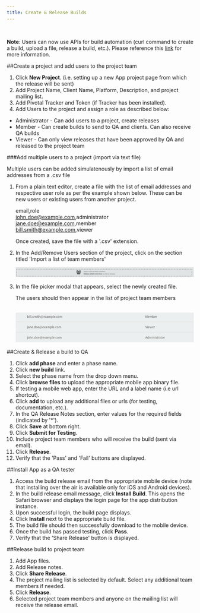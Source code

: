 ```yaml
---
title: Create & Release Builds
---
```


<br/>

<p class="note"><strong>Note</strong>: Users can now use APIs for build automation (curl command to create a build, upload a file, release a build, etc.). Please reference this <a href="https://app-distribution.pivotal.io/docs">link</a> for more information. </p>

##Create a project and add users to the project team
1. Click **New Project**. (i.e. setting up a new App project page from which the release will be sent)
1. Add Project Name, Client Name, Platform, Description, and project mailing list.
1. Add Pivotal Tracker and Token (if Tracker has been installed).
1. Add Users to the project and assign a role as described below:

  * Administrator - Can add users to a project, create releases
  * Member - Can create builds to send to QA and clients. Can also receive QA builds
  * Viewer - Can only view releases that have been approved by QA and released to the project team

###Add multiple users to a project (import via text file)



Multiple users can be added simulatenously by import a list of email addresses from a .csv file

1. From a plain text editor, create a file with the list of email addresses and respective user role as per the example shown below. These can be new users or existing users from another project.


   email,role <br>
john.doe@example.com,administrator <br>
jane.doe@example.com,member <br>
bill.smith@example.com,viewer

   Once created, save the file with a '.csv' extension.

2. In the Add/Remove Users section of the project, click on the section titled 'Import a list of team members'


   <img src="images/Add_multiple_users.png"  /> 


3. In the file picker modal that appears, select the newly created file. 

   The users should then appear in the list of project team members
   
   <br>
   
   <img src="images/users.png"  /> 

##Create & Release a build to QA

1. Click **add phase** and enter a phase name.
1. Click **new build** link.
1. Select the phase name from the drop down menu.
1. Click **browse files** to upload the appropriate mobile app binary file.
1. If testing a mobile web app, enter the URL and a label name (i.e url shortcut).
1. Click **add** to upload any additional files or urls (for testing, documentation, etc.).
1. In the QA Release Notes section, enter values for the required fields (indicated by '*').
1. Click **Save** at bottom right.
1. Click **Submit for Testing**.
1. Include project team members who will receive the build (sent via email).
1. Click **Release**.
1. Verify that the 'Pass' and 'Fail' buttons are displayed.



##Install App as a QA tester

1. Access the build release email from the appropriate mobile device (note that installing over the air is available only for iOS and Android devices).
2. In the build release email message, click **Install Build**. This opens the Safari browser and displays the login page for the app distribution instance.
3. Upon successful login, the build page displays.
4. Click **Install** next to the appropriate build file.
5. The build file should then successfully download to the mobile device.
6. Once the build has passed testing, click **Pass**.
7. Verify that the 'Share Release' button is displayed.


##Release build to project team

1. Add App files.
1. Add Release notes.
1. Click **Share Release**.
1. The project mailing list is selected by default. Select any additional team members if needed.
1. Click **Release**.
1. Selected project team members and anyone on the mailing list will receive the release email.






